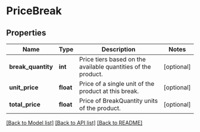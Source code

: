 # PriceBreak

## Properties
Name | Type | Description | Notes
------------ | ------------- | ------------- | -------------
**break_quantity** | **int** | Price tiers based on the available quantities of the product. | [optional] 
**unit_price** | **float** | Price of a single unit of the product at this break. | [optional] 
**total_price** | **float** | Price of BreakQuantity units of the product. | [optional] 

[[Back to Model list]](../README.md#documentation-for-models) [[Back to API list]](../README.md#documentation-for-api-endpoints) [[Back to README]](../README.md)


